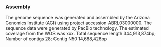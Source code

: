 ### Assembly
The genome sequence was generated and assembled by the Arizona Genomics Institute (AGI) using project accession ABRL03000000. The sequence data were generated by PacBio technology. The estimated coverage from the WGS was xxx. Total sequence length 344,913,874bp; Number of contigs 28; Contig N50 14,688,426bp
